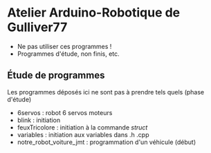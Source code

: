 # Atelier Arduino-Robotique de Gulliver77
* Ne pas utiliser ces programmes !
* Programmes d'étude, non finis, etc.

## Étude de programmes
Les programmes déposés ici ne sont pas à prendre tels quels (phase d'étude)

* 6servos : robot 6 servos moteurs
* blink : initiation
* feuxTricolore : initiation à la commande _struct_
* variables : initiation aux variables dans .h .cpp
* notre_robot_voiture_jmt : programmation d'un véhicule (début)
